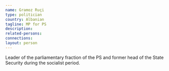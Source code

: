 ```yaml
---
name: Gramoz Ruçi
type: politician
country: Albanian
tagline: MP for PS
description:
related-persons:
connections:
layout: person
---
```

Leader of the parliamentary fraction of the PS and former head of the State Security during the socialist period.
